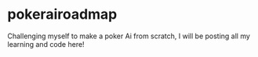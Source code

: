 # pokerairoadmap
Challenging myself to make a poker Ai from scratch, I will be posting all my learning and code here!
